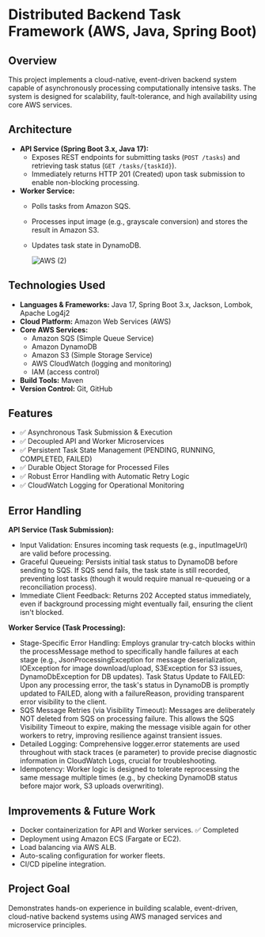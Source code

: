 # Distributed Backend Task Framework (AWS, Java, Spring Boot)

## Overview
This project implements a cloud-native, event-driven backend system capable of asynchronously processing computationally intensive tasks. The system is designed for scalability, fault-tolerance, and high availability using core AWS services.

## Architecture
- **API Service (Spring Boot 3.x, Java 17):**
  - Exposes REST endpoints for submitting tasks (`POST /tasks`) and retrieving task status (`GET /tasks/{taskId}`).
  - Immediately returns HTTP 201 (Created) upon task submission to enable non-blocking processing.
- **Worker Service:**
  - Polls tasks from Amazon SQS.
  - Processes input image (e.g., grayscale conversion) and stores the result in Amazon S3.
  - Updates task state in DynamoDB.
  
  
    ![AWS (2)](https://github.com/user-attachments/assets/2f92d63a-8d79-4f65-ba3e-34914871d772)

 
    

## Technologies Used
- **Languages & Frameworks:** Java 17, Spring Boot 3.x, Jackson, Lombok, Apache Log4j2
- **Cloud Platform:** Amazon Web Services (AWS)
- **Core AWS Services:**
  - Amazon SQS (Simple Queue Service)
  - Amazon DynamoDB
  - Amazon S3 (Simple Storage Service)
  - AWS CloudWatch (logging and monitoring)
  - IAM (access control)
- **Build Tools:** Maven
- **Version Control:** Git, GitHub

## Features
- ✅ Asynchronous Task Submission & Execution
- ✅ Decoupled API and Worker Microservices
- ✅ Persistent Task State Management (PENDING, RUNNING, COMPLETED, FAILED)
- ✅ Durable Object Storage for Processed Files
- ✅ Robust Error Handling with Automatic Retry Logic
- ✅ CloudWatch Logging for Operational Monitoring

## Error Handling
**API Service (Task Submission):**

- Input Validation: Ensures incoming task requests (e.g., inputImageUrl) are valid before processing.
- Graceful Queueing: Persists initial task status to DynamoDB before sending to SQS. If SQS send fails, the task state is still recorded, preventing lost tasks (though it would require manual re-queueing or a reconciliation process).
- Immediate Client Feedback: Returns 202 Accepted status immediately, even if background processing might eventually fail, ensuring the client isn't blocked.

**Worker Service (Task Processing):**

- Stage-Specific Error Handling: Employs granular try-catch blocks within the processMessage method to specifically handle failures at each stage (e.g., JsonProcessingException for message deserialization, IOException for image download/upload, S3Exception for S3 issues, DynamoDbException for DB updates).
Task Status Update to FAILED: Upon any processing error, the task's status in DynamoDB is promptly updated to FAILED, along with a failureReason, providing transparent error visibility to the client.
- SQS Message Retries (via Visibility Timeout): Messages are deliberately NOT deleted from SQS on processing failure. This allows the SQS Visibility Timeout to expire, making the message visible again for other workers to retry, improving resilience against transient issues.
- Detailed Logging: Comprehensive logger.error statements are used throughout with stack traces (e parameter) to provide precise diagnostic information in CloudWatch Logs, crucial for troubleshooting.
- Idempotency: Worker logic is designed to tolerate reprocessing the same message multiple times (e.g., by checking DynamoDB status before major work, S3 uploads overwriting).

## Improvements & Future Work
- Docker containerization for API and Worker services. ✅ Completed
- Deployment using Amazon ECS (Fargate or EC2).
- Load balancing via AWS ALB.
- Auto-scaling configuration for worker fleets.
- CI/CD pipeline integration.

## Project Goal
Demonstrates hands-on experience in building scalable, event-driven, cloud-native backend systems using AWS managed services and microservice principles.
